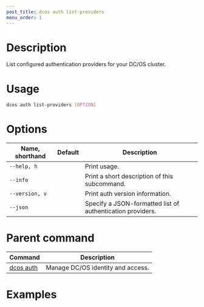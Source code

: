 ```yaml
---
post_title: dcos auth list-providers
menu_order: 1
---
```


# Description
List configured authentication providers for your DC/OS cluster.

# Usage

```bash
dcos auth list-providers [OPTION]
```

# Options

| Name, shorthand | Default | Description |
|---------|-------------|-------------|
| `--help, h`   |             |  Print usage. |
| `--info`   |             |  Print a short description of this subcommand. |
| `--version, v`   |             | Print auth version information. |
| `--json`   |             | Specify a JSON-formatted list of authentication providers. |

# Parent command

| Command | Description |
|---------|-------------|
| [dcos auth](/docs/1.9/usage/cli/command-reference/dcos-auth/) |  Manage DC/OS identity and access. |

# Examples